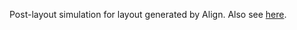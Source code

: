 Post-layout simulation for layout generated by Align. Also see [here](https://github.com/miladvafaieenezhad/msvsdwcomp/tree/main/week%201).

